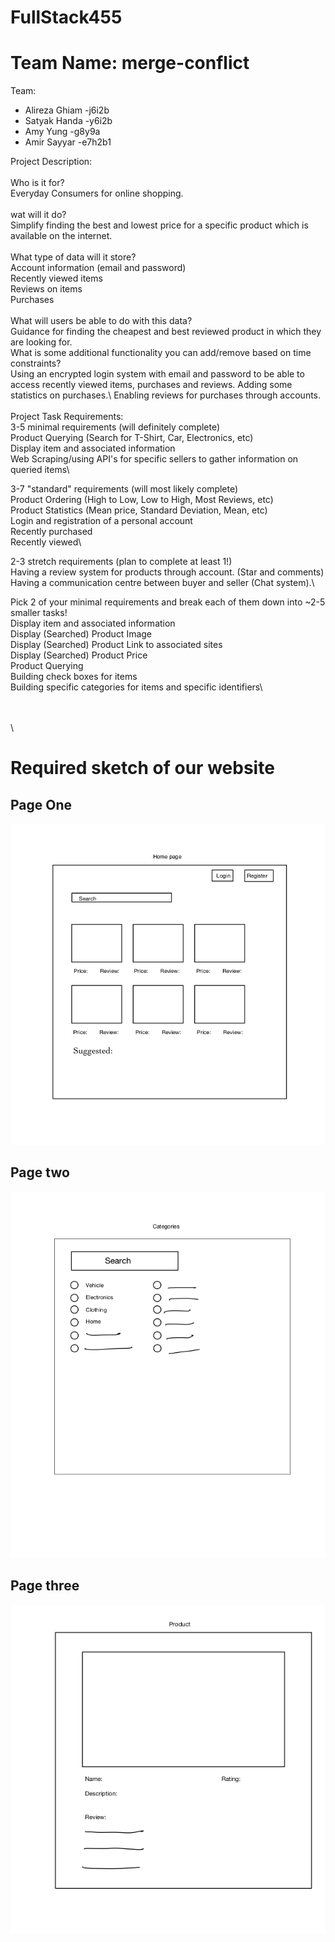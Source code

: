 # FullStack455


# Team Name: merge-conflict

Team: 
- Alireza Ghiam -j6i2b
- Satyak Handa -y6i2b
- Amy Yung -g8y9a 
- Amir Sayyar -e7h2b1

Project Description: \
\
Who is it for?\
Everyday Consumers for online shopping.\
\
wat will it do?\
Simplify finding the best and lowest price for a specific product which is available on the internet.\
\
What type of data will it store?\
Account information (email and password)\
Recently viewed items\
Reviews on items\
Purchases\
\
What will users be able to do with this data?\
Guidance for finding the cheapest and best reviewed product in which they are looking for.\
What is some additional functionality you can add/remove based on time constraints?\
Using an encrypted login system with email and password to be able to access recently viewed items, purchases and reviews. Adding some statistics on purchases.\ Enabling reviews for purchases through accounts.\
\
Project Task Requirements:\
3-5 minimal requirements (will definitely complete)\
Product Querying (Search for T-Shirt, Car, Electronics, etc)\
Display item and associated information\
Web Scraping/using API's for specific sellers to gather information on queried items\

3-7 "standard" requirements (will most likely complete)\
Product Ordering (High to Low, Low to High, Most Reviews, etc)\
Product Statistics (Mean price, Standard Deviation, Mean, etc)\
Login and registration of a personal account\
Recently purchased\
Recently viewed\

2-3 stretch requirements (plan to complete at least 1!)\
Having a review system for products through account. (Star and comments)\
Having a communication centre between buyer and seller (Chat system).\

Pick 2 of your minimal requirements and break each of them down into ~2-5 smaller tasks!\
Display item and associated information\
Display (Searched) Product Image\
Display (Searched)  Product Link to associated sites\
Display  (Searched) Product Price\
Product Querying\
Building check boxes for items\
Building specific categories for items and specific identifiers\


\
\
\

# Required sketch of our website


## Page One
![alt text](./firstPage.png)

## Page two 

![alt text](./secondPage.png)

## Page three
![alt text](./thirdpage.png)




